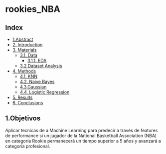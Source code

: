 # rookies_NBA

## Index

- [1.Abstract](#obj)
- [2. Introduction](#intro)
- [3. Materials](#materiales)
    - [3.1. Data](#data)
        - [3.1.1. EDA](#data_limpieza)
    - [3.2 Dataset Analysis](#data_analisis)
 - [4. Methods](#resultados)
    - [4.1. KNN](#KNN)
    - [4.2. Naive Bayes](#NB)
    - [4.3.Gaussian ](#GB)
    - [4.4. Logistic Regression](#RL)
- [5. Results](#resul)
- [6. Conclusions](#conclusiones)

<a id="obj"> </a>
<h2 class=#obj> 1.Objetivos </h2>
<p style="font:10px"> Aplicar tecnicas de a Machine Learning para predecir a través de features de performance si un jugador de la National Basketball Association (NBA) en categoría Rookie permanecerá un tiempo superior a 5 años y avanzará a categoría profesional.</p>   
